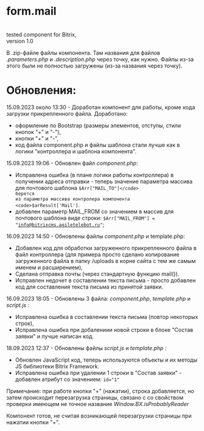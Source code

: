 # form.mail 
<br>tested component for Bitrix,
<br>version 1.0

В .zip-файле файлы компонента. 
Там названия для файлов <i>.parameters.php</i> и <i>.description.php</i> через точку, как нужно. 
Файлы из-за этого были не полностью загружены (из-за названия через точку).

# Обновления:

15.09.2023 около 13:30 - Доработан компонент для работы,
кроме кода загрузки прикрепленного файла.
Доработано:
- оформление по Bootstrap (размеры элементов, отступы, стили кнопок "+" и "-"),
- кнопки "+" и "-",
- код файла component.php  и файлы шаблона стали лучше как в логики "контроллера
и шаблона компонента".

15.09.2023 19:06 - Обновлен файл <i>component.php</i>:
- Исправлена ошибка (в плане логики работы контроллера) в получении адреса отправки -
теперь значение параметра массива для почтового шаблона <code>$Arr["MAIL_TO"]</code> берется 
из параметра массива контролера компонента <code>$arResult['Mail']</code>.
- добавлен параметр MAIL_FROM со значением в массив для почтового шаблона виде строки:
  <code>$Arr["MAIL_FROM"] = "info@bitrixcms.agiletelebot.ru"</code>;

16.09.2023 14:50 - Обновлены файлы <i>component.php</i> и template.php:
- Добавлен код для обработки загруженного прикрепленного файла в файл контроллера
(для примера просто сделано копирование загруженного файла в папку /uploads в корне сайта
с тем же самым именем и расширением),
- Сделана отправка почты (через стандартную функцию mail()).
- Исправлен недочет в составлении текста письма - просто добавлен код для составления
 текста письма из принятой заявки.

16.09.2023 18:05 - Обновлены 3 файла: <i>component.php</i>, <i>template.php</i> и <i>script.js</i> :
- Исправлена ошибка в составлении текста письма (повтор некоторых строк),
- Исправлена ошибка при добалениии новой строки в блоке "Состав заявки"
и лучше написан код.

18.09.2023 12:37 - Обновлены файлы <i>script.js</i> и <i>template.php</i> :
- Обновлен JavaScript код, теперь используются объекты и их методы JS библиотеки Bitrix Framework.
-  Исправлена ошибка при удалении 1 строки в "Состав заявки" - добавлен атрибут со значением:
<code>id="1"</code>
 
Примечание: при работе кнопки "+" (нажатии), строка добавляется, но затем происходит перезагрузка
страницы, связано с со свойством проверки имеющем не точное название <i>Window.BX.isProbablyReader</i>  

Компонент готов, 
не считая возникающей перезагрузки страницы при нажатии кнопки "+".

